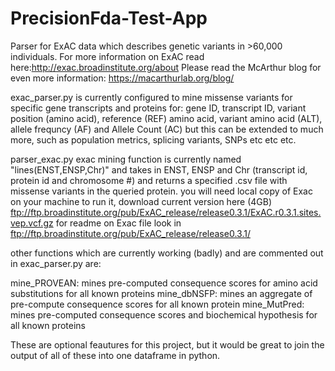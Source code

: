 # PrecisionFda-Test-App

Parser for ExAC data which describes genetic variants in >60,000 individuals. 
For more information on ExAC read here:http://exac.broadinstitute.org/about
Please read the McArthur blog for even more information: https://macarthurlab.org/blog/

exac_parser.py is currently configured to mine missense variants for specific gene transcripts and proteins for:
gene ID, transcript ID, variant position (amino acid), reference (REF) amino acid, variant amino acid (ALT), allele frequncy (AF) and Allele Count (AC) 
but this can be extended to much more, such as population metrics, splicing variants, SNPs etc etc etc. 

parser_exac.py exac mining function is currently named "lines(ENST,ENSP,Chr)" and takes in ENST, ENSP and Chr (transcript id, protein id and chromosome #)  and returns a specified .csv file with missense variants in the queried protein.
you will need local copy of Exac on your machine to run it, download current version here (4GB) ftp://ftp.broadinstitute.org/pub/ExAC_release/release0.3.1/ExAC.r0.3.1.sites.vep.vcf.gz 
for readme on Exac file look in ftp://ftp.broadinstitute.org/pub/ExAC_release/release0.3.1/

other functions which are currently working (badly) and are commented out in exac_parser.py are: 

mine_PROVEAN: mines pre-computed consequence scores for amino acid substitutions for all known proteins
mine_dbNSFP: mines an aggregate of pre-compute consequence scores for all known protein
mine_MutPred: mines pre-computed consequence scores and biochemical hypothesis for all known proteins

These are optional feautures for this project, but it would be great to join the output of all of these into one dataframe in python.
